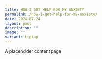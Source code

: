 ```yaml
---
title: HOW I GOT HELP FOR MY ANXIETY
permalink: /how-i-got-help-for-my-anxiety/
date: 2024-07-24
layout: post
description: ""
image: ""
variant: tiptap
---
```

<p>A placeholder content page</p>